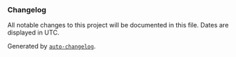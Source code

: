 ### Changelog

All notable changes to this project will be documented in this file. Dates are displayed in UTC.

Generated by [`auto-changelog`](https://github.com/CookPete/auto-changelog).


